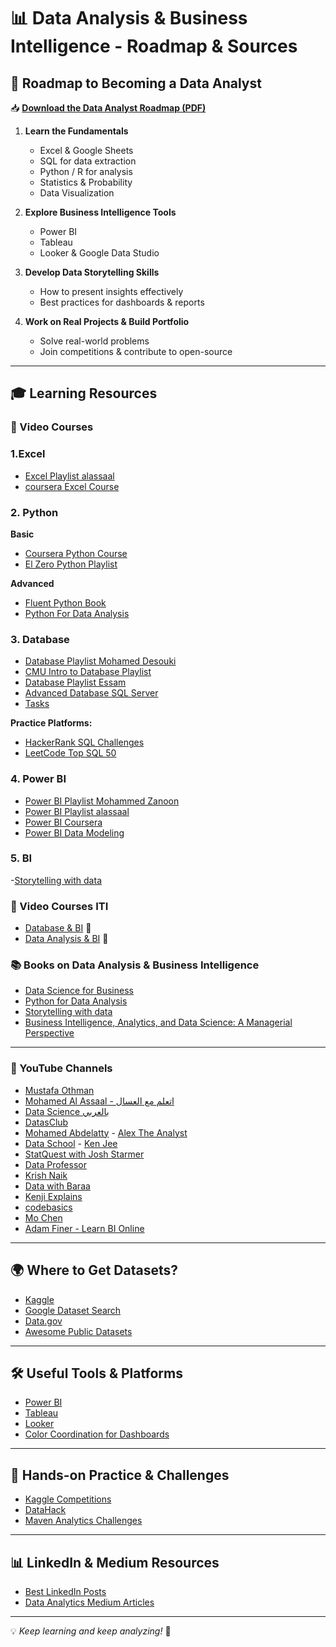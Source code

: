 # 📊 Data Analysis & Business Intelligence - Roadmap & Sources

## 🚀 Roadmap to Becoming a Data Analyst

📥 **[Download the Data Analyst Roadmap (PDF)](https://roadmap.sh/data-analyst?fl=0)**

1. **Learn the Fundamentals**
   - Excel & Google Sheets
   - SQL for data extraction
   - Python / R for analysis
   - Statistics & Probability
   - Data Visualization
   
2. **Explore Business Intelligence Tools**
   - Power BI
   - Tableau
   - Looker & Google Data Studio

3. **Develop Data Storytelling Skills**
   - How to present insights effectively
   - Best practices for dashboards & reports

4. **Work on Real Projects & Build Portfolio**
   - Solve real-world problems
   - Join competitions & contribute to open-source

---

## 🎓 Learning Resources 

### 🎥 Video Courses

### 1.Excel  
- [Excel Playlist alassaal](https://www.youtube.com/watch?v=mV8s55-6mag&list=PLXlHqMRg9lAbetpJy3ePXsN0sj9Zs-pvT)
- [coursera Excel Course](https://www.coursera.org/learn/from-excel-to-power-bi?irclickid=w3eW4ZQYXxyKRHRTdeXVu1QiUks3Yj0GAW8oU80&irgwc=1&utm_medium=partners&utm_source=impact&utm_campaign=3310965&utm_content=b2c&utm_campaignid=MLTUT&utm_term=14726_CR_1164545_)

### 2. Python  
**Basic**  
- [Coursera Python Course](https://coursera.org/learn/python) 
- [El Zero Python Playlist](https://youtube.com/playlist?list=PLDoPjvoNmBAyE_gei5d18qkfIe-Z8mocs) 

**Advanced**  

- [Fluent Python Book](https://github.com/piyusharma95/gyaan_ke_panne/blob/master/Fluent%20Python%20Clear%20Concise%20and%20Effective%20Programming.pdf)  
- [Python For Data Analysis](https://www.youtube.com/playlist?list=PLuRv1IekA3YXuwihyXSL7KonzQG6rk5TJ)

### 3. Database 

- [Database Playlist Mohamed Desouki](https://www.youtube.com/playlist?list=PL1DUmTEdeA6J6oDLTveTt4Z7E5qEfFluE)
- [CMU Intro to Database Playlist](https://youtube.com/playlist?list=PLSE8ODhjZXjYDBpQnSymaectKjxCy6BYq)
- [Database Playlist Essam](https://www.youtube.com/playlist?list=PL4n1Qos4Tb6RP_OovpgjoHLkCVaYFy-aj)
- [ Advanced Database SQL Server](https://www.youtube.com/watch?v=nUiuyejbemc&list=PLoRh0POuk1Rw-BZU-DPI6cA_c5W9_2uF_)
- [Tasks](https://drive.google.com/drive/u/0/folders/1pt_I5AoF85jDwd9j8MZwrO-sNp_JP1n1?fbclid=IwZXh0bgNhZW0CMTEAAR0iT0KETBkBlMakXe2Uu_OAfo8xDfE0gC8C_xXc8wC9P3aHrKb7jjGSOwQ_aem_aY3q9dDyqNUw1qz2tnv2Kw)

**Practice Platforms:**  

  - [HackerRank SQL Challenges](https://www.hackerrank.com/domains/sql)  
  - [LeetCode Top SQL 50](https://leetcode.com/studyplan/top-sql-50/)

### 4. Power BI
- [Power BI Playlist Mohammed Zanoon](https://www.youtube.com/@ZanoonLab)
- [Power BI Playlist alassaal](https://www.youtube.com/watch?v=v_re3WCPOjI&list=PLXlHqMRg9lAZPJ5loaPck60I91kAwMhT3)
- [Power BI Coursera](https://www.coursera.org/learn/data-analysis-and-visualization-with-power-bi?irclickid=w3eW4ZQYXxyKRHRTdeXVu1QiUks3YlS3AW8oU80&irgwc=1&utm_medium=partners&utm_source=impact&utm_campaign=3310965&utm_content=b2c&utm_campaignid=MLTUT&utm_term=14726_CR_1164545)
- [Power BI Data Modeling](https://www.youtube.com/playlist?list=PLMGnA_WX4s90NGG_O-2m7Pn5Pq1_ieNdy)

### 5. BI
-[Storytelling with data](https://www.youtube.com/watch?v=sKOPyCIGvwQ)

### 🎥 Video Courses ITI
- [Database & BI](https://drive.google.com/drive/folders/1uD8v_GzZISD6TacXAFoCieMIso1Uy2s-) 📂
- [Data Analysis & BI](https://mega.nz/folder/kp5RFACR#tEcE-S38Bfkjim7gBp4e9Q) 📂


### 📚 Books on Data Analysis & Business Intelligence
- [Data Science for Business](https://www.advisory21.com.mt/wp-content/uploads/2023/05/Data-Science-for-Business.pdf)
- [Python for Data Analysis](https://wesmckinney.com/book/)
- [Storytelling with data]([https://wesmckinney.com/book/](https://archive.org/details/storytellingwith0000knaf?utm_source=chatgpt.com))
- [Business Intelligence, Analytics, and Data Science: A Managerial Perspective](https://archive.org/details/20210102_20210102_2233/%D8%B0%D9%83%D8%A7%D8%A1%20%D8%A7%D9%84%D8%A3%D8%B9%D9%85%D8%A7%D9%84%20%D9%88%D8%A7%D9%84%D8%AA%D8%AD%D9%84%D9%8A%D9%84%D8%A7%D8%AA%20%D9%88%D8%B9%D9%84%D9%85%20%D8%A7%D9%84%D8%A8%D9%8A%D8%A7%D9%86%D8%A7%D8%AA/)

---

### 🎥 YouTube Channels


- [Mustafa Othman](https://lnkd.in/d64mSUvv)
- [Mohamed Al Assaal - اتعلم مع العسال](https://lnkd.in/dnNEFQ3f)
- [Data Science بالعربي](https://lnkd.in/dvyxjzHV)
- [DatasClub](https://lnkd.in/dKq4Sf_K)
- [Mohamed Abdelatty](https://lnkd.in/drTrQhjx) - [Alex The Analyst](https://lnkd.in/dBiRsJ9e)
- [Data School](https://lnkd.in/drP9c_3q) - [Ken Jee](https://lnkd.in/dj8B_35c)
- [StatQuest with Josh Starmer](https://lnkd.in/dv7ysPwt)
- [Data Professor](https://lnkd.in/dJEV2HW6)
- [Krish Naik](https://lnkd.in/dKqsZijf)
- [Data with Baraa](https://lnkd.in/dy_PUHyn)
- [Kenji Explains](https://lnkd.in/dbyETwdy)
- [codebasics](https://lnkd.in/dJfTfU-3)
- [Mo Chen](https://lnkd.in/drrEPKeA)
- [Adam Finer - Learn BI Online](https://lnkd.in/dGpCzQT3)

---
## 🌍 Where to Get Datasets?
- [Kaggle](https://www.kaggle.com/)
- [Google Dataset Search](https://datasetsearch.research.google.com/)
- [Data.gov](https://www.data.gov/)
- [Awesome Public Datasets](https://github.com/awesomedata/awesome-public-datasets)

---

## 🛠️ Useful Tools & Platforms
- [Power BI](https://powerbi.microsoft.com/)
- [Tableau](https://www.tableau.com/)
- [Looker](https://cloud.google.com/looker)
- [Color Coordination for Dashboards](https://coolors.co/)

---

## 💼 Hands-on Practice & Challenges
- [Kaggle Competitions](https://www.kaggle.com/competitions)
- [DataHack](https://datahack.analyticsvidhya.com/)
- [Maven Analytics Challenges](https://mavenanalytics.io/)

---

## 📊 LinkedIn & Medium Resources
- [Best LinkedIn Posts](#)
- [Data Analytics Medium Articles](https://medium.com/tag/data-analytics)

---

💡 *Keep learning and keep analyzing!* 🚀
